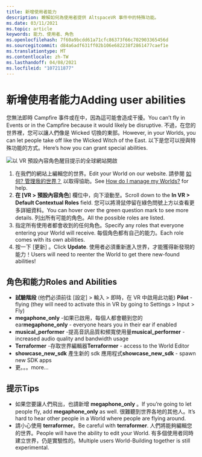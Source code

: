 ```yaml
---
title: 新增使用者能力
description: 瞭解如何為使用者提供 AltspaceVR 事件中的特殊功能。
ms.date: 03/11/2021
ms.topic: article
keywords: 能力、使用者、角色
ms.openlocfilehash: 7f60a9bcdd61a71cfc86373f66c702903365456d
ms.sourcegitcommit: d84a6adf631ff02b106e682238f2861477caef1e
ms.translationtype: MT
ms.contentlocale: zh-TW
ms.lasthandoff: 04/08/2021
ms.locfileid: "107211877"
---
```

# <a name="adding-user-abilities"></a><span data-ttu-id="1060b-104">新增使用者能力</span><span class="sxs-lookup"><span data-stu-id="1060b-104">Adding user abilities</span></span>

<span data-ttu-id="1060b-105">您無法即時 Campfire 事件或在中，因為這可能會造成干擾。</span><span class="sxs-lookup"><span data-stu-id="1060b-105">You can’t fly in Events or in the Campfire because it would likely be disruptive.</span></span> <span data-ttu-id="1060b-106">不過，在您的世界裡，您可以讓人們像是 Wicked 切換的東部。</span><span class="sxs-lookup"><span data-stu-id="1060b-106">However, in your Worlds, you can let people take off like the Wicked Witch of the East.</span></span> <span data-ttu-id="1060b-107">以下是您可以授與特殊功能的方式。</span><span class="sxs-lookup"><span data-stu-id="1060b-107">Here’s how you can grant special abilities.</span></span>

![以 VR 預設內容角色醒目提示的全球網站開啟](images/contextual_roles.png)

1. <span data-ttu-id="1060b-109">在我們的網站上編輯您的世界。</span><span class="sxs-lookup"><span data-stu-id="1060b-109">Edit your World on our website.</span></span> <span data-ttu-id="1060b-110">請參閱 [如何? 管理我的世界？](managing-worlds.md) 以取得協助。</span><span class="sxs-lookup"><span data-stu-id="1060b-110">See [How do I manage my Worlds?](managing-worlds.md) for help.</span></span>
2. <span data-ttu-id="1060b-111">**在 [VR > 預設內容角色**] 欄位中，向下滾動至。</span><span class="sxs-lookup"><span data-stu-id="1060b-111">Scroll down to the **In VR > Default Contextual Roles** field.</span></span> <span data-ttu-id="1060b-112">您可以將滑鼠停留在綠色問號上方以查看更多詳細資料。</span><span class="sxs-lookup"><span data-stu-id="1060b-112">You can hover over the green question mark to see more details.</span></span> <span data-ttu-id="1060b-113">列出所有可能的角色。</span><span class="sxs-lookup"><span data-stu-id="1060b-113">All the possible roles are listed.</span></span>
3. <span data-ttu-id="1060b-114">指定所有使用者都會收到的任何角色。</span><span class="sxs-lookup"><span data-stu-id="1060b-114">Specify any roles that everyone entering your World will receive.</span></span> <span data-ttu-id="1060b-115">每個角色都有自己的能力。</span><span class="sxs-lookup"><span data-stu-id="1060b-115">Each role comes with its own abilities.</span></span>
4. <span data-ttu-id="1060b-116">按一下 [更新]  。</span><span class="sxs-lookup"><span data-stu-id="1060b-116">Click **Update**.</span></span> <span data-ttu-id="1060b-117">使用者必須重新進入世界，才能獲得新發現的能力！</span><span class="sxs-lookup"><span data-stu-id="1060b-117">Users will need to reenter the World to get there new-found abilities!</span></span>

## <a name="roles-and-abilities"></a><span data-ttu-id="1060b-118">角色和能力</span><span class="sxs-lookup"><span data-stu-id="1060b-118">Roles and Abilities</span></span>

* <span data-ttu-id="1060b-119">**試驗階段** (他們必須前往 [設定] > 輸入 > 即時，在 VR 中啟用此功能) </span><span class="sxs-lookup"><span data-stu-id="1060b-119">**Pilot** - flying (they will need to activate this in VR by going to Settings > Input > Fly)</span></span>
* <span data-ttu-id="1060b-120">**megaphone_only** -如果已啟用，每個人都會聽到您的 ear</span><span class="sxs-lookup"><span data-stu-id="1060b-120">**megaphone_only** - everyone hears you in their ear if enabled</span></span>
* <span data-ttu-id="1060b-121">**musical_performer** -提高音訊品質和頻寬使用量</span><span class="sxs-lookup"><span data-stu-id="1060b-121">**musical_performer** - increased audio quality and bandwidth usage</span></span>
* <span data-ttu-id="1060b-122">**Terraformer** -存取世界編輯器</span><span class="sxs-lookup"><span data-stu-id="1060b-122">**Terraformer** - access to the World Editor</span></span>
* <span data-ttu-id="1060b-123">**showcase_new_sdk** 產生新的 sdk 應用程式</span><span class="sxs-lookup"><span data-stu-id="1060b-123">**showcase_new_sdk** - spawn new SDK apps</span></span>
* <span data-ttu-id="1060b-124">更。。。</span><span class="sxs-lookup"><span data-stu-id="1060b-124">more…</span></span>

## <a name="tips"></a><span data-ttu-id="1060b-125">提示</span><span class="sxs-lookup"><span data-stu-id="1060b-125">Tips</span></span>

* <span data-ttu-id="1060b-126">如果您要讓人們飛出，也請新增 **megaphone_only** 。</span><span class="sxs-lookup"><span data-stu-id="1060b-126">If you’re going to let people fly, add **megaphone_only** as well.</span></span> <span data-ttu-id="1060b-127">很難聽到世界各地的其他人。</span><span class="sxs-lookup"><span data-stu-id="1060b-127">It’s hard to hear other people in a World where people are flying around.</span></span>
* <span data-ttu-id="1060b-128">請小心使用 **terraformer**。</span><span class="sxs-lookup"><span data-stu-id="1060b-128">Be careful with **terraformer**.</span></span> <span data-ttu-id="1060b-129">人們將能夠編輯您的世界。</span><span class="sxs-lookup"><span data-stu-id="1060b-129">People will have the ability to edit your World.</span></span> <span data-ttu-id="1060b-130">有多個使用者同時建立世界，仍是實驗性的。</span><span class="sxs-lookup"><span data-stu-id="1060b-130">Multiple users World-Building together is still experimental.</span></span>